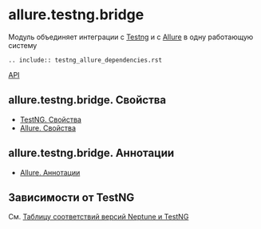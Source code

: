 # allure.testng.bridge

Модуль объединяет интеграции с [Testng](./index.md) и c [Allure](./../../test_reports/allure/index.md)
в одну работающую систему


```{eval-rst}
.. include:: testng_allure_dependencies.rst
```

[API](https://tinkoff.github.io/neptune/allure.testng.bridge/index.html)

## allure.testng.bridge. Свойства

- [TestNG. Свойства](settings.md)
- [Allure. Свойства](./../../test_reports/allure/settings.md)

## allure.testng.bridge. Аннотации

- [Allure. Аннотации](./../../test_reports/allure/annotations.md)

## Зависимости от TestNG

См. [Таблицу соответствий версий Neptune и TestNG](./supported_versions.md)